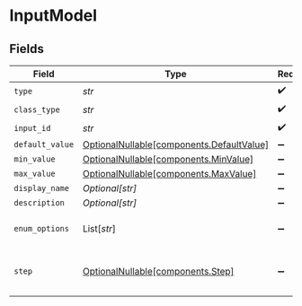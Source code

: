 # InputModel


## Fields

| Field                                                                                | Type                                                                                 | Required                                                                             | Description                                                                          |
| ------------------------------------------------------------------------------------ | ------------------------------------------------------------------------------------ | ------------------------------------------------------------------------------------ | ------------------------------------------------------------------------------------ |
| `type`                                                                               | *str*                                                                                | :heavy_check_mark:                                                                   | N/A                                                                                  |
| `class_type`                                                                         | *str*                                                                                | :heavy_check_mark:                                                                   | N/A                                                                                  |
| `input_id`                                                                           | *str*                                                                                | :heavy_check_mark:                                                                   | N/A                                                                                  |
| `default_value`                                                                      | [OptionalNullable[components.DefaultValue]](../../models/components/defaultvalue.md) | :heavy_minus_sign:                                                                   | N/A                                                                                  |
| `min_value`                                                                          | [OptionalNullable[components.MinValue]](../../models/components/minvalue.md)         | :heavy_minus_sign:                                                                   | N/A                                                                                  |
| `max_value`                                                                          | [OptionalNullable[components.MaxValue]](../../models/components/maxvalue.md)         | :heavy_minus_sign:                                                                   | N/A                                                                                  |
| `display_name`                                                                       | *Optional[str]*                                                                      | :heavy_minus_sign:                                                                   | N/A                                                                                  |
| `description`                                                                        | *Optional[str]*                                                                      | :heavy_minus_sign:                                                                   | N/A                                                                                  |
| `enum_options`                                                                       | List[*str*]                                                                          | :heavy_minus_sign:                                                                   | Options for enum input type                                                          |
| `step`                                                                               | [OptionalNullable[components.Step]](../../models/components/step.md)                 | :heavy_minus_sign:                                                                   | Step for number slider input types                                                   |